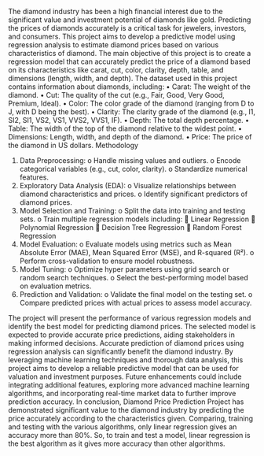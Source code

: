 The diamond industry has been a high financial interest due to the significant value and investment potential of diamonds like gold. Predicting the prices of diamonds accurately is a critical task for jewelers, investors, and consumers. This project aims to develop a predictive model using regression analysis to estimate diamond prices based on various characteristics of diamond.
The main objective of this project is to create a regression model that can accurately predict the price of a diamond based on its characteristics like carat, cut, color, clarity, depth, table, and dimensions (length, width, and depth).
The dataset used in this project contains information about diamonds, including:
•	Carat: The weight of the diamond.
•	Cut: The quality of the cut (e.g., Fair, Good, Very Good, Premium, Ideal).
•	Color: The color grade of the diamond (ranging from D to J, with D being the best).
•	Clarity: The clarity grade of the diamond (e.g., I1, SI2, SI1, VS2, VS1, VVS2, VVS1, IF).
•	Depth: The total depth percentage.
•	Table: The width of the top of the diamond relative to the widest point.
•	Dimensions: Length, width, and depth of the diamond.
•	Price: The price of the diamond in US dollars.
Methodology
1.	Data Preprocessing:
o	Handle missing values and outliers.
o	Encode categorical variables (e.g., cut, color, clarity).
o	Standardize numerical features.
2.	Exploratory Data Analysis (EDA):
o	Visualize relationships between diamond characteristics and prices.
o	Identify significant predictors of diamond prices.
3.	Model Selection and Training:
o	Split the data into training and testing sets.
o	Train multiple regression models including:
	Linear Regression
	Polynomial Regression
	Decision Tree Regression
	Random Forest Regression
4.	Model Evaluation:
o	Evaluate models using metrics such as Mean Absolute Error (MAE), Mean Squared Error (MSE), and R-squared (R²).
o	Perform cross-validation to ensure model robustness.
5.	Model Tuning:
o	Optimize hyper parameters using grid search or random search techniques.
o	Select the best-performing model based on evaluation metrics.
6.	Prediction and Validation:
o	Validate the final model on the testing set.
o	Compare predicted prices with actual prices to assess model accuracy.

The project will present the performance of various regression models and identify the best model for predicting diamond prices. The selected model is expected to provide accurate price predictions, aiding stakeholders in making informed decisions.
Accurate prediction of diamond prices using regression analysis can significantly benefit the diamond industry. By leveraging machine learning techniques and thorough data analysis, this project aims to develop a reliable predictive model that can be used for valuation and investment purposes.
Future enhancements could include integrating additional features, exploring more advanced machine learning algorithms, and incorporating real-time market data to further improve prediction accuracy.
In conclusion, Diamond Price Prediction Project has demonstrated significant value to the diamond industry by predicting the price accurately according to the characteristics given. Comparing, training and testing with the various algorithms, only linear regression gives an accuracy more than 80%. So, to train and test a model, linear regression is the best algorithm as it gives more accuracy than other algorithms.

